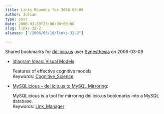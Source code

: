 ```yaml
---
title: Links Roundup for 2006-03-09
author: Julian
type: post
date: 2006-03-09T23:00:00+00:00
slug: links-32-2 
aliases: ["/2006/03/10/links-32-2"]

---
```

Shared bookmarks for [del.icio.us][1] user  [Synesthesia][2] on 2006-03-09

  * [Idiagram Ideas: Visual Models][3]:
  
    Features of effective cognitive models   
    Keywords: [Cognitive_Science][4]
  * [MySQLicious &#8211; del.icio.us to MySQL Mirroring][5]:
  
    MySQLicious is a tool for mirroring del.icio.us bookmarks into a MySQL database.   
    Keywords: [Link_Manager][6]

 [1]: https://del.icio.us/
 [2]: https://del.icio.us/synesthesia
 [3]: https://www.idiagram.com/ideas/models.html "https://www.idiagram.com/ideas/models.html"
 [4]: https://del.icio.us/synesthesia/Cognitive_Science
 [5]: https://www.nanovivid.com/projects/mysqlicious/ "https://www.nanovivid.com/projects/mysqlicious/"
 [6]: https://del.icio.us/synesthesia/Link_Manager